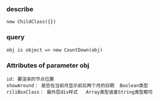 ### describe
```
new ChildClass({})
```

### query 
```
obj is object => new CountDown(obj)
```

### Attributes of parameter obj
```
id: 要渲染的节点位置
showAround： 是否在当前月显示前后两个月的日期  Boolean类型
riliBoxClass： 最外层div样式   Array类型或者String类型都可
```
